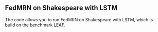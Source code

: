 ## FedMRN on Shakespeare with LSTM

The code allows you to run FedMRN on Shakespeare with LSTM, which is build on the benchmark [LEAF](https://github.com/TalwalkarLab/leaf/tree/master).
